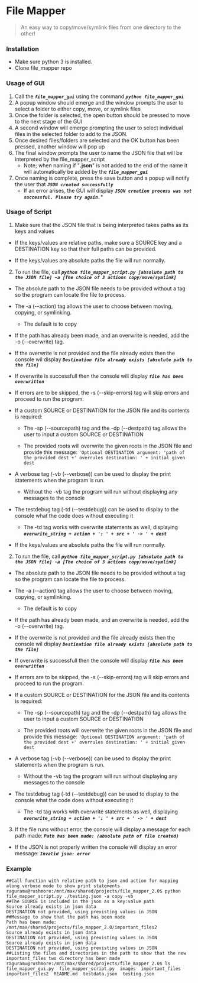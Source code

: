 # File Mapper
> An easy way to copy/move/symlink files from one directory to the other!

### Installation
* Make sure python 3 is installed.
* Clone file_mapper repo


### Usage of GUI
1. Call the ***`file_mapper_gui`*** using the command ***`python file_mapper_gui`***
2. A popup window should emerge and the window prompts the user to select a folder to either copy, move, or symlink files
3. Once the folder is selected, the open button should be pressed to move to the next stage of the GUI
4. A second window will emerge prompting the user to select individual files in the selected folder to add to the JSON.
5. Once desired files/folders are selected and the OK button has been pressed, another window will pop up
6. The final window prompts the user to name the JSON file that will be interpreted by the file_mapper_script
    * Note; when naming if "**.json**" is not added to the end of the name it will automatically be added by the ***`file_mapper_gui`***
7. Once naming is complete, press the save button and a popup will notify the user that ***`JSON created successfully`***
    * If an error arises, the GUI will display ***`JSON creation process was not successful. Please try again.`****


### Usage of Script
1. Make sure that the JSON file that is being interpreted takes paths as its keys and values  

  * If the keys/values are relative paths, make sure a SOURCE key and a DESTINATION key so that their full paths can be provided.

  * If the keys/values are absolute paths the file will run normally.

2. To run the file, call ***`python file_mapper_script.py [absolute path to the JSON file] -a [The choice of 3 actions copy/move/symlink]`***  

  * The absolute path to the JSON file needs to be provided without a tag so the program can locate the file to process.

  * The -a (--action) tag allows the user to choose between moving, copying, or symlinking.  

      - The default is to copy

  * If the path has already been made, and an overwrite is needed, add the -o (--overwrite) tag.

  * If the overwrite is not provided and the file already exists then the console wil display ***`Destination file already exists [absolute path to the file]`***  

  * If overwrite is successfull then the console will display ***`file has been overwritten`***

  * If errors are to be skipped, the -s (--skip-errors) tag will skip errors and proceed to run the program.  

  * If a custom SOURCE or DESTINATION for the JSON file and its contents is required:

      - The -sp (--sourcepath) tag and the -dp (--destpath) tag allows the user to input a custom SOURCE or DESTINATION

      - The provided roots will overwrite the given roots in the JSON file and provide this message: `'Optional DESTINATION argument: 'path of the provided dest +' overrules destination: ' + initial given dest`

  * A verbose tag (-vb (--verbose)) can be used to display the print statements when the program is run.

      - Without the -vb tag the program will run without displaying any messages to the console

  * The testdebug tag (-td (--testdebug)) can be used to display to the console what the code does without executing it

      - The -td tag works with overwrite statements as well, displaying ***`overwrite_string + action + ': ' + src + ' -> ' + dest`***

  * If the keys/values are absolute paths the file will run normally.

2. To run the file, call ***`python file_mapper_script.py [absolute path to the JSON file] -a [The choice of 3 actions copy/move/symlink]`***  

  * The absolute path to the JSON file needs to be provided without a tag so the program can locate the file to process.

  * The -a (--action) tag allows the user to choose between moving, copying, or symlinking.  

      - The default is to copy

  * If the path has already been made, and an overwrite is needed, add the -o (--overwrite) tag.

  * If the overwrite is not provided and the file already exists then the console wil display ***`Destination file already exists [absolute path to the file]`***  

  * If overwrite is successfull then the console will display ***`file has been overwritten`***

  * If errors are to be skipped, the -s (--skip-errors) tag will skip errors and proceed to run the program.  

  * If a custom SOURCE or DESTINATION for the JSON file and its contents is required:

      - The -sp (--sourcepath) tag and the -dp (--destpath) tag allows the user to input a custom SOURCE or DESTINATION

      - The provided roots will overwrite the given roots in the JSON file and provide this message: `'Optional DESTINATION argument: 'path of the provided dest +' overrules destination: ' + initial given dest`

  * A verbose tag (-vb (--verbose)) can be used to display the print statements when the program is run.

      - Without the -vb tag the program will run without displaying any messages to the console

  * The testdebug tag (-td (--testdebug)) can be used to display to the console what the code does without executing it

      - The -td tag works with overwrite statements as well, displaying ***`overwrite_string + action + ': ' + src + ' -> ' + dest`***
      
3. If the file runs without error, the console will display a message for each path made: ***`Path has been made: (absolute path of file created)`***

  * If the JSON is not properly written the console will display an error message: ***`Invalid json: error`***



### Example

~~~~
##Call function with relative path to json and action for mapping along verbose mode to show print statements
raguramv@rushmore:/mnt/max/shared/projects/file_mapper_2.0$ python file_mapper_script.py ./testing.json -a copy -vb
##The SOURCE is included in the json as a key:value path
Source already exists in json data
DESTINATION not provided, using prexisting values in JSON
##Message to show that the path has been made
Path has been made: /mnt/max/shared/projects/file_mapper_2.0/important_files2
Source already exists in json data
DESTINATION not provided, using prexisting values in JSON
Source already exists in json data
DESTINATION not provided, using prexisting values in JSON
##Listing the files and directories in the path to show that the new important_files two directory has been made
raguramv@rushmore:/mnt/max/shared/projects/file_mapper_2.0$ ls
file_mapper_gui.py  file_mapper_script.py  images  important_files  important_files2  README.md  testdata.json  testing.json

~~~~
